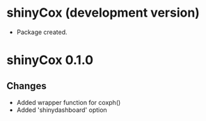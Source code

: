 # shinyCox (development version)

* Package created.

# shinyCox 0.1.0

## Changes
* Added wrapper function for coxph()
* Added 'shinydashboard' option
